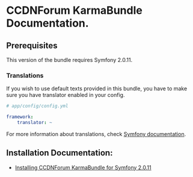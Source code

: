 CCDNForum KarmaBundle Documentation.
====================================

## Prerequisites

This version of the bundle requires Symfony 2.0.11. 

### Translations

If you wish to use default texts provided in this bundle, you have to make sure you have translator enabled in your config.

``` yaml
# app/config/config.yml

framework:
    translator: ~
```

For more information about translations, check [Symfony documentation](http://symfony.com/doc/current/book/translation.html).

## Installation Documentation:

- [Installing CCDNForum KarmaBundle for Symfony 2.0.11](http://github.com/codeconsortium/CCDNForumKarmaBundle/blob/master/Resources/doc/Installation/Install_1_0.md)
